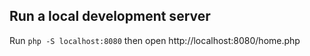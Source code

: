 ## Run a local development server

Run `php -S localhost:8080` then open http://localhost:8080/home.php
